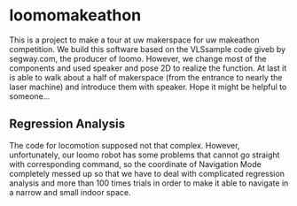 # loomomakeathon
This is a project to make a tour at uw makerspace for uw makeathon competition. We build this software based on the VLSsample code giveb by segway.com, the producer of loomo.
However, we change most of the components and used speaker and pose 2D to realize the function.
At last it is able to walk about a half of makerspace (from the entrance to nearly the laser machine) and introduce them with speaker.
Hope it might be helpful to someone...

## Regression Analysis
The code for locomotion supposed not that complex. However, unfortunately, our loomo robot has some problems that cannot go straight with corresponding command, so the coordinate of Navigation Mode completely messed up so that we have to deal with complicated regression analysis and more than 100 times trials in order to make it able to navigate in a narrow and small indoor space.
